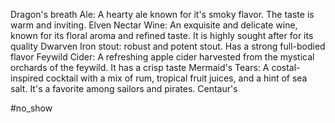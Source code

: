 Dragon's breath Ale: A hearty ale known for it's smoky flavor. The taste is warm and inviting.
Elven Nectar Wine: An exquisite and delicate wine, known for its floral aroma and refined taste. It is highly sought after for its quality
Dwarven Iron stout: robust and potent stout. Has a strong full-bodied flavor
Feywild Cider: A refreshing apple cider harvested from the mystical orchards of the feywild. It has a crisp taste 
Mermaid's Tears: A costal-inspired cocktail with a mix of rum, tropical fruit juices, and a hint of sea salt. It's a favorite among sailors and pirates.
Centaur's 

#no_show 